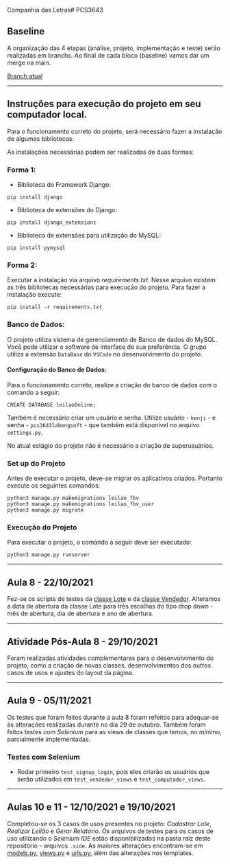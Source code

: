 Companhia das Letras# PCS3643

## Baseline

A organização das 4 etapas (análise, projeto, implementação e teste) serão realizadas em branchs. Ao final de cada bloco (baseline) vamos dar um merge na main.

[Branch atual](https://github.com/offreitas/pcs3643-2021-grupo4/tree/implementacao)

---

## Instruções para execução do projeto em seu computador local.

Para o funcionamento correto do projeto, será necessário fazer a instalação de algumas bibliotecas:

As instalações necessárias podem ser realizadas de duas formas:

### **Forma 1**:

- Biblioteca do Framework Django:
```
pip install django
```
- Biblioteca de extensões do Django:
```
pip install django_extensions
```
- Biblioteca de extensões para utilização do MySQL:
```
pip install pymysql
```

### **Forma 2**:

Executar a instalação via arquivo *requirements.txt*. Nesse arquivo existem as três bibliotecas necessárias para execução do projeto. Para fazer a instalação execute:

```
pip install -r requirements.txt
```

### **Banco de Dados:**

O projeto utiliza  sistema de gerenciamento de Banco de dados do MySQL. Você pode utilizar o software de interface de sua preferência. O grupo utiliza a extensão ```DataBase``` do ```VSCode``` no desenvolvimento do projeto.

#### **Configuração do Banco de Dados:**

Para o funcionamento correto, realize a criação do banco de dados com o comando a seguir:

```
CREATE DATABASE leilaoOnline;
```

Também é necessário criar um usuário e senha. Utilize usuário - ```kenji``` - e senha - ```pcs3643labengsoft``` - que também está disponível no arquivo ```settings.py```.

No atual estágio do projeto não é necessário a criação de superusuários.

### **Set up do Projeto**

Antes de executar o projeto, deve-se migrar os aplicativos criados. Portanto execute os seguintes comandos:

```
python3 manage.py makemigrations leilao_fbv
python3 manage.py makemigrations leilao_fbv_user
python3 manage.py migrate
```

### **Execução do Projeto**

Para executar o projeto, o comando a seguir deve ser executado:

```
python3 manage.py runserver
```

---

## Aula 8 - 22/10/2021

Fez-se os scripts de testes da [classe Lote](https://github.com/offreitas/pcs3643-2021-grupo4/blob/implementacao/leilaoOnline/apps/leilao_fbv_user/tests/test_models.py) e da [classe Vendedor](https://github.com/offreitas/pcs3643-2021-grupo4/blob/implementacao/leilaoOnline/apps/leilao_fbv/tests/test_models.py). Alteramos a data de abertura da classe Lote para três escolhas do tipo drop down - mês de abertura, dia de abertura e ano de abertura.

---

## Atividade Pós-Aula 8 - 29/10/2021

Foram realizadas atividades complementares para o desenvolvimento do projeto, como a criação de novas classes, desenvolvimentos dos outros casos de usos e ajustes do layout da página.

---

## Aula 9 - 05/11/2021

Os testes que foram feitos durante a aula 8 foram refeitos para adequar-se às alterações realizadas durante no dia 29 de outubro. Também foram feitos testes com *Selenium* para as views de classes que temos, no mínimo, parcialmente implementadas.

### Testes com Selenium

- Rodar primeiro ```test_signup_login```, pois eles criarão os usuários que serão utilizados em ```test_vendedor_views``` e ```test_computador_views```.

---

## Aulas 10 e 11  - 12/10/2021 e 19/10/2021

Completou-se os 3 casos de usos presentes no projeto: *Cadastrar Lote*, *Realizar Leilão* e *Gerar Relatório*. Os arquivos de testes para os casos de uso utilizando o *Selenium IDE* estão disponibilizados na pasta raiz deste repositório - arquivos ```.side```. As maiores alterações encontram-se em [models.py](https://github.com/offreitas/pcs3643-2021-grupo4/blob/main/leilaoOnline/apps/leilao_fbv_user/models.py), [views.py](https://github.com/offreitas/pcs3643-2021-grupo4/blob/main/leilaoOnline/apps/leilao_fbv_user/models.py) e [urls.py](https://github.com/offreitas/pcs3643-2021-grupo4/blob/main/leilaoOnline/apps/leilao_fbv_user/urls.py), além das alterações nos templates.